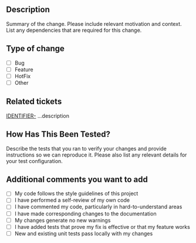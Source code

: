 ## Description
Summary of the change. Please include relevant motivation and context. List any dependencies that are required for this change.

## Type of change
- [ ] Bug
- [ ] Feature
- [ ] HotFix
- [ ] Other

## Related tickets
[IDENTIFIER-](https://company.atlassian.net/browse/IDENTIFIER-) ...description

## How Has This Been Tested?
Describe the tests that you ran to verify your changes and provide instructions so we can reproduce it. Please also list any relevant details for your test configuration.

## Additional comments you want to add
- [ ] My code follows the style guidelines of this project
- [ ] I have performed a self-review of my own code
- [ ] I have commented my code, particularly in hard-to-understand areas
- [ ] I have made corresponding changes to the documentation
- [ ] My changes generate no new warnings
- [ ] I have added tests that prove my fix is effective or that my feature works
- [ ] New and existing unit tests pass locally with my changes
